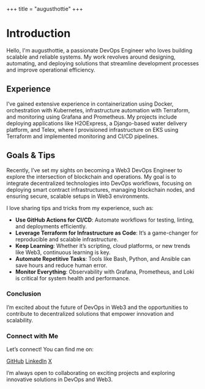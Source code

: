 +++
title = "augusthottie"
+++

# Introduction

Hello, I'm augusthottie, a passionate DevOps Engineer who loves building scalable and reliable systems. 
My work revolves around designing, automating, and deploying solutions that streamline development processes
and improve operational efficiency.

## Experience

I’ve gained extensive experience in containerization using Docker, orchestration with Kubernetes, 
infrastructure automation with Terraform, and monitoring using Grafana and Prometheus. 
My projects include deploying applications like H2OExpress, a Django-based water delivery platform, 
and Telex, where I provisioned infrastructure on EKS using Terraform and implemented monitoring and CI/CD pipelines.

## Goals & Tips 

Recently, I’ve set my sights on becoming a Web3 DevOps Engineer to explore the intersection of blockchain and operations. 
My goal is to integrate decentralized technologies into DevOps workflows, focusing on deploying smart contract infrastructures, 
managing blockchain nodes, and ensuring secure, scalable setups in Web3 environments.

I love sharing tips and tricks from my experience, such as:

- **Use GitHub Actions for CI/CD**: Automate workflows for testing, linting, and deployments efficiently.
- **Leverage Terraform for Infrastructure as Code**: It’s a game-changer for reproducible and scalable infrastructure.
- **Keep Learning**: Whether it’s scripting, cloud platforms, or new trends like Web3, continuous learning is key.
- **Automate Repetitive Tasks**: Tools like Bash, Python, and Ansible can save hours and reduce human error.
- **Monitor Everything**: Observability with Grafana, Prometheus, and Loki is critical for system health and performance.

### Conclusion

I’m excited about the future of DevOps in Web3 and the opportunities to contribute to decentralized solutions that empower innovation and scalability.

### Connect with Me
Let’s connect! You can find me on:

[GitHub](https://github.com/augusthottie)
[LinkedIn](https://www.linkedin.com/in/jessica-chioma-chimex/)
[X](https://x.com/home)

I’m always open to collaborating on exciting projects and exploring innovative solutions in DevOps and Web3.